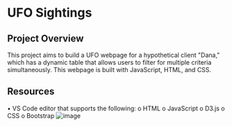 # UFO Sightings

## Project Overview
This project aims to build a UFO webpage for a hypothetical client "Dana," which has a dynamic table that allows users to filter for multiple criteria simultaneously. This webpage is built with JavaScript, HTML, and CSS.

## Resources
•	VS Code editor that supports the following:
  o	HTML
  o	JavaScript
  o	D3.js
  o	CSS
  o	Bootstrap
![image](https://user-images.githubusercontent.com/105765150/185933085-b3594da1-f828-42e2-92c4-853f910a1a8b.png)
